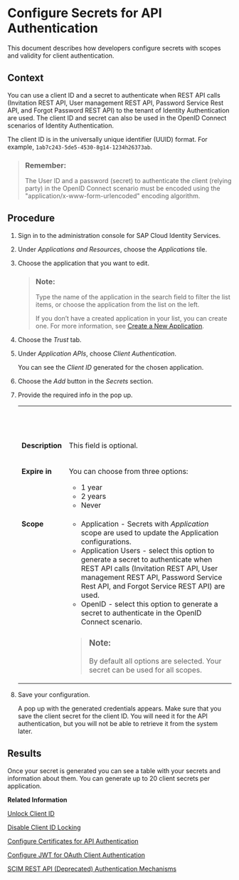 <!-- loio5c3c35e01e3c4e7e8dd72af60c997c5d -->

# Configure Secrets for API Authentication

This document describes how developers configure secrets with scopes and validity for client authentication.



## Context

You can use a client ID and a secret to authenticate when REST API calls \(Invitation REST API, User management REST API, Password Service Rest API, and Forgot Password REST API\) to the tenant of Identity Authentication are used. The client ID and secret can also be used in the OpenID Connect scenarios of Identity Authentication.

The client ID is in the universally unique identifier \(UUID\) format. For example, `1ab7c243-5de5-4530-8g14-1234h26373ab`.

> ### Remember:  
> The User ID and a password \(secret\) to authenticate the client \(relying party\) in the OpenID Connect scenario must be encoded using the "application/x-www-form-urlencoded" encoding algorithm.



## Procedure

1.  Sign in to the administration console for SAP Cloud Identity Services.

2.  Under *Applications and Resources*, choose the *Applications* tile.

3.  Choose the application that you want to edit.

    > ### Note:  
    > Type the name of the application in the search field to filter the list items, or choose the application from the list on the left.
    > 
    > If you don’t have a created application in your list, you can create one. For more information, see [Create a New Application](create-a-new-application-0d4b255.md).

4.  Choose the *Trust* tab.

5.  Under *Application APIs*, choose *Client Authentication*.

    You can see the *Client ID* generated for the chosen application.

6.  Choose the *Add* button in the *Secrets* section.

7.  Provide the required info in the pop up.


    <table>
    <tr>
    <th valign="top">

     
    
    </th>
    <th valign="top">

     
    
    </th>
    </tr>
    <tr>
    <td valign="top">
    
    **Description**
    
    </td>
    <td valign="top">
    
    This field is optional.
    
    </td>
    </tr>
    <tr>
    <td valign="top">
    
    **Expire in**
    
    </td>
    <td valign="top">
    
    You can choose from three options:

    -   1 year
    -   2 years
    -   Never


    
    </td>
    </tr>
    <tr>
    <td valign="top">
    
    **Scope**
    
    </td>
    <td valign="top">
    
    -   Application - Secrets with *Application* scope are used to update the Application configurations.
    -   Application Users - select this option to generate a secret to authenticate when REST API calls \(Invitation REST API, User management REST API, Password Service Rest API, and Forgot Service REST API\) are used.
    -   OpenID - select this option to generate a secret to authenticate in the OpenID Connect scenario.

    > ### Note:  
    > By default all options are selected. Your secret can be used for all scopes.


    
    </td>
    </tr>
    </table>
    
8.  Save your configuration.

    A pop up with the generated credentials appears. Make sure that you save the client secret for the client ID. You will need it for the API authentication, but you will not be able to retrieve it from the system later.




<a name="loio5c3c35e01e3c4e7e8dd72af60c997c5d__result_ngg_sqb_xkb"/>

## Results

Once your secret is generated you can see a table with your secrets and information about them. You can generate up to 20 client secrets per application.

**Related Information**  


[Unlock Client ID](unlock-client-id-665b9e0.md "Unlock the client ID after five failed logon attempts before the automatic unlock time of 60 minutes has passed.")

[Disable Client ID Locking](disable-client-id-locking-f1dc77e.md "You can disable the automatic lock of the client ID after five failed logon attempts.")

[Configure Certificates for API Authentication](configure-certificates-for-api-authentication-c408083.md "This document describes how developers configure the certificates used for authentication when the API methods and OpenID Connect scenarios of Identity Authentication are used.")

[Configure JWT for OAuth Client Authentication](configure-jwt-for-oauth-client-authentication-db97a69.md "Configure the JSON Web Token (JWT) - the issuer and subject of tokens for JWT client authentication in token requests, or the URI for JSON web key retrieval for client authentication.")

[SCIM REST API \(Deprecated\) Authentication Mechanisms](scim-rest-api-deprecated-authentication-mechanisms-c599c89.md "See how to configure the authentication mechanisms for the SCIM REST API (Deprecated) methods of Identity Authentication.")

